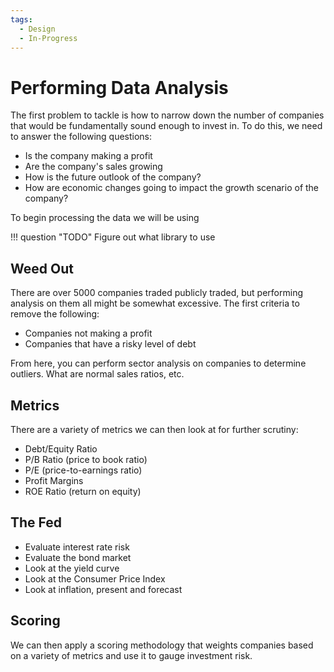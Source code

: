 ```yaml
---
tags:
  - Design
  - In-Progress
---
```


# Performing Data Analysis

The first problem to tackle is how to narrow down the number of companies that would be fundamentally sound enough to invest in. To do this, we need to answer the following questions:

- Is the company making a profit
- Are the company's sales growing
- How is the future outlook of the company?
- How are economic changes going to impact the growth scenario of the company?

To begin processing the data we will be using

!!! question "TODO"
   Figure out what library to use

## Weed Out

There are over 5000 companies traded publicly traded, but performing analysis on them all might be somewhat excessive. The first criteria to remove the following:

- Companies not making a profit
- Companies that have a risky level of debt

From here, you can perform sector analysis on companies to determine outliers. What are normal sales ratios, etc.

## Metrics

There are a variety of metrics we can then look at for further scrutiny:

- Debt/Equity Ratio
- P/B Ratio (price to book ratio)
- P/E (price-to-earnings ratio)
- Profit Margins
- ROE Ratio (return on equity)
<!-- add more -->

## The Fed

- Evaluate interest rate risk
- Evaluate the bond market
- Look at the yield curve
- Look at the Consumer Price Index
- Look at inflation, present and forecast

## Scoring

We can then apply a scoring methodology that weights companies based on a variety of metrics and use it to gauge investment risk.
